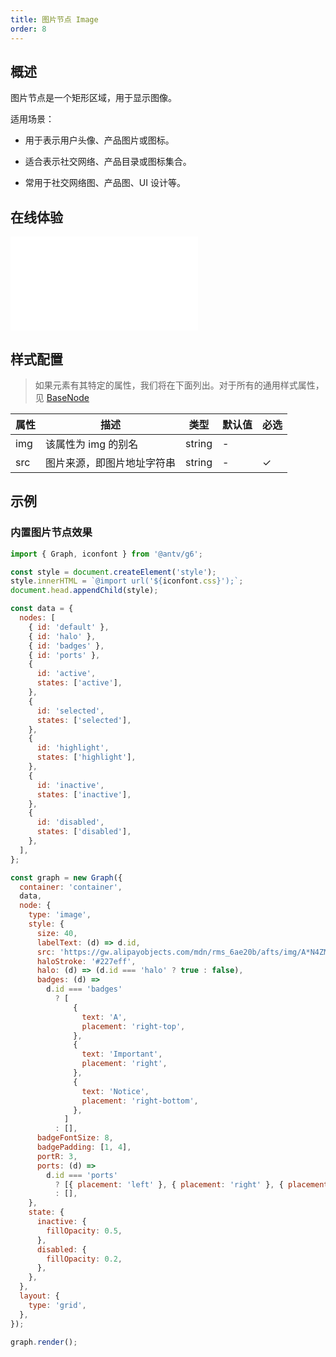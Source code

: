 ```yaml
---
title: 图片节点 Image
order: 8
---
```


## 概述

图片节点是一个矩形区域，用于显示图像。

适用场景：

- 用于表示用户头像、产品图片或图标。

- 适合表示社交网络、产品目录或图标集合。

- 常用于社交网络图、产品图、UI 设计等。

## 在线体验

<embed src="@/common/api/elements/nodes/image.md"></embed>

## 样式配置

> 如果元素有其特定的属性，我们将在下面列出。对于所有的通用样式属性，见 [BaseNode](/manual/element/node/base-node)

| 属性 | 描述                       | 类型   | 默认值 | 必选 |
| ---- | -------------------------- | ------ | ------ | ---- |
| img  | 该属性为 img 的别名        | string | -      |      |
| src  | 图片来源，即图片地址字符串 | string | -      | ✓    |

## 示例

### 内置图片节点效果

```js | ob { inject: true }
import { Graph, iconfont } from '@antv/g6';

const style = document.createElement('style');
style.innerHTML = `@import url('${iconfont.css}');`;
document.head.appendChild(style);

const data = {
  nodes: [
    { id: 'default' },
    { id: 'halo' },
    { id: 'badges' },
    { id: 'ports' },
    {
      id: 'active',
      states: ['active'],
    },
    {
      id: 'selected',
      states: ['selected'],
    },
    {
      id: 'highlight',
      states: ['highlight'],
    },
    {
      id: 'inactive',
      states: ['inactive'],
    },
    {
      id: 'disabled',
      states: ['disabled'],
    },
  ],
};

const graph = new Graph({
  container: 'container',
  data,
  node: {
    type: 'image',
    style: {
      size: 40,
      labelText: (d) => d.id,
      src: 'https://gw.alipayobjects.com/mdn/rms_6ae20b/afts/img/A*N4ZMS7gHsUIAAAAAAAAAAABkARQnAQ',
      haloStroke: '#227eff',
      halo: (d) => (d.id === 'halo' ? true : false),
      badges: (d) =>
        d.id === 'badges'
          ? [
              {
                text: 'A',
                placement: 'right-top',
              },
              {
                text: 'Important',
                placement: 'right',
              },
              {
                text: 'Notice',
                placement: 'right-bottom',
              },
            ]
          : [],
      badgeFontSize: 8,
      badgePadding: [1, 4],
      portR: 3,
      ports: (d) =>
        d.id === 'ports'
          ? [{ placement: 'left' }, { placement: 'right' }, { placement: 'top' }, { placement: 'bottom' }]
          : [],
    },
    state: {
      inactive: {
        fillOpacity: 0.5,
      },
      disabled: {
        fillOpacity: 0.2,
      },
    },
  },
  layout: {
    type: 'grid',
  },
});

graph.render();
```
